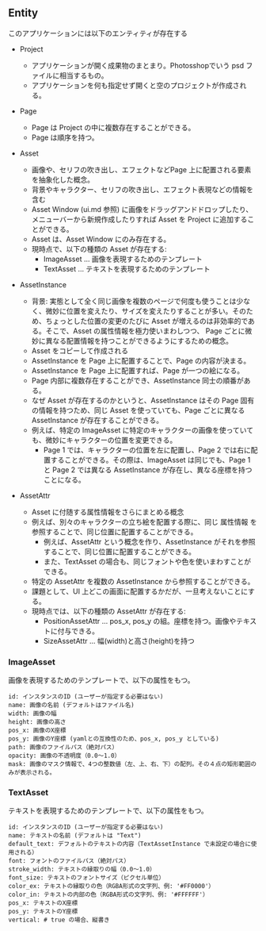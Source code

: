 
## Entity

このアプリケーションには以下のエンティティが存在する

- Project
  - アプリケーションが開く成果物のまとまり。Photosshopでいう psd ファイルに相当するもの。
  - アプリケーションを何も指定せず開くと空のプロジェクトが作成される。

- Page
  - Page は Project の中に複数存在することができる。
  - Page は順序を持つ。

- Asset
  - 画像や、セリフの吹き出し、エフェクトなどPage 上に配置される要素を抽象化した概念。
  - 背景やキャラクター、セリフの吹き出し、エフェクト表現などの情報を含む
  - Asset Window (ui.md 参照) に画像をドラッグアンドドロップしたり、メニューバーから新規作成したりすれば Asset を Project に追加することができる。
  - Asset は、Asset Window にのみ存在する。
  - 現時点で、以下の種類の Asset が存在する:
    - ImageAsset ... 画像を表現するためのテンプレート
    - TextAsset ... テキストを表現するためのテンプレート

- AssetInstance
  - 背景: 実態として全く同じ画像を複数のページで何度も使うことは少なく、微妙に位置を変えたり、サイズを変えたりすることが多い。そのため、ちょっとした位置の変更のたびに Asset が増えるのは非効率的である。そこで、Asset の属性情報を極力使いまわしつつ、 Page ごとに微妙に異なる配置情報を持つことができるようにするための概念。
  - Asset をコピーして作成される
  - AssetInstance を Page 上に配置することで、Page の内容が決まる。
  - AssetInstance を Page 上に配置すれば、Page が一つの絵になる。
  - Page 内部に複数存在することができ、AssetInstance 同士の順番がある。
  - なぜ Asset が存在するのかというと、AssetInstance はその Page 固有の情報を持つため、同じ Asset を使っていても、Page ごとに異なる AssetInstance が存在することができる。
  - 例えば、特定の ImageAsset に特定のキャラクターの画像を使っていても、微妙にキャラクターの位置を変更できる。
    - Page 1 では、キャラクターの位置を左に配置し、Page 2 では右に配置することができる。その際は、ImageAsset は同じでも、Page 1 と Page 2 では異なる AssetInstance が存在し、異なる座標を持つことになる。

- AssetAttr
  - Asset に付随する属性情報をさらにまとめる概念
  - 例えば、別々のキャラクターの立ち絵を配置する際に、同じ 属性情報 を参照することで、同じ位置に配置することができる。
    - 例えば、AssetAttr という概念を作り、AssetInstance がそれを参照することで、同じ位置に配置することができる。
    - また、TextAsset の場合も、同じフォントや色を使いまわすことができる。
  - 特定の AssetAttr を複数の AssetInstance から参照することができる。
  - 課題として、UI 上どこの画面に配置するかだが、一旦考えないことにする。
  - 現時点では、以下の種類の AssetAttr が存在する:
    - PositionAssetAttr ... pos_x, pos_y の組。座標を持つ。画像やテキストに付与できる。
    - SizeAssetAttr ... 幅(width)と高さ(height)を持つ


### ImageAsset

画像を表現するためのテンプレートで、以下の属性をもつ。

```
id: インスタンスのID (ユーザーが指定する必要はない)
name: 画像の名前 (デフォルトはファイル名)
width: 画像の幅
height: 画像の高さ
pos_x: 画像のX座標
pos_y: 画像のY座標 (yamlとの互換性のため、pos_x, pos_y としている)
path: 画像のファイルパス（絶対パス）
opacity: 画像の不透明度（0.0〜1.0）
mask: 画像のマスク情報で、4つの整数値（左、上、右、下）の配列。その４点の矩形範囲のみが表示される。
```

### TextAsset

テキストを表現するためのテンプレートで、以下の属性をもつ。

```
id: インスタンスのID (ユーザーが指定する必要はない)
name: テキストの名前 (デフォルトは "Text")
default_text: デフォルトのテキストの内容（TextAssetInstance で未設定の場合に使用される）
font: フォントのファイルパス（絶対パス）
stroke_width: テキストの縁取りの幅（0.0〜1.0）
font_size: テキストのフォントサイズ（ピクセル単位）
color_ex: テキストの縁取りの色（RGBA形式の文字列、例: '#FF0000'）
color_in: テキストの内部の色（RGBA形式の文字列、例: '#FFFFFF'）
pos_x: テキストのX座標
pos_y: テキストのY座標
vertical: # true の場合、縦書き
```
